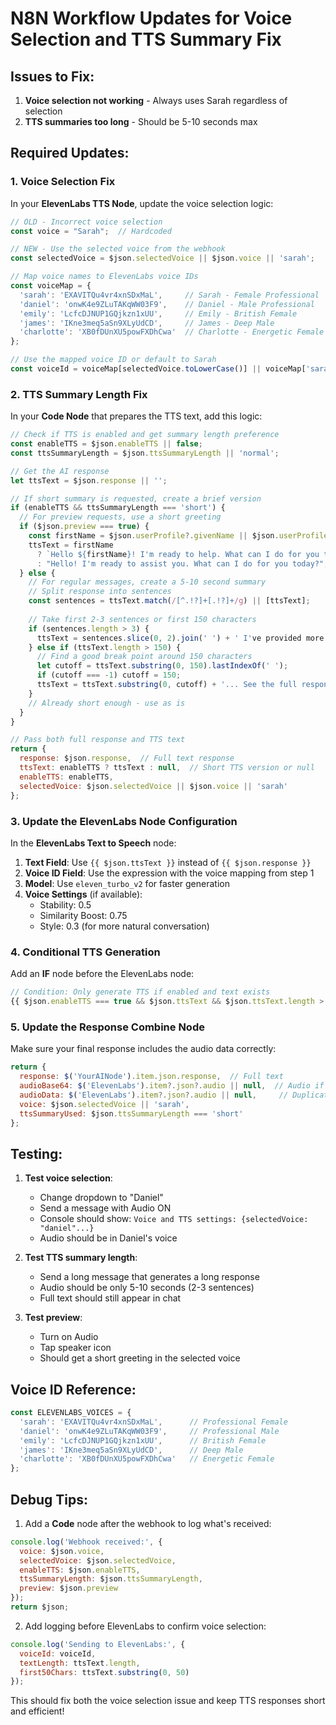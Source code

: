 # N8N Workflow Updates for Voice Selection and TTS Summary Fix

## Issues to Fix:
1. **Voice selection not working** - Always uses Sarah regardless of selection
2. **TTS summaries too long** - Should be 5-10 seconds max

## Required Updates:

### 1. Voice Selection Fix

In your **ElevenLabs TTS Node**, update the voice selection logic:

```javascript
// OLD - Incorrect voice selection
const voice = "Sarah";  // Hardcoded

// NEW - Use the selected voice from the webhook
const selectedVoice = $json.selectedVoice || $json.voice || 'sarah';

// Map voice names to ElevenLabs voice IDs
const voiceMap = {
  'sarah': 'EXAVITQu4vr4xnSDxMaL',     // Sarah - Female Professional
  'daniel': 'onwK4e9ZLuTAKqWW03F9',    // Daniel - Male Professional  
  'emily': 'LcfcDJNUP1GQjkzn1xUU',     // Emily - British Female
  'james': 'IKne3meq5aSn9XLyUdCD',     // James - Deep Male
  'charlotte': 'XB0fDUnXU5powFXDhCwa'  // Charlotte - Energetic Female
};

// Use the mapped voice ID or default to Sarah
const voiceId = voiceMap[selectedVoice.toLowerCase()] || voiceMap['sarah'];
```

### 2. TTS Summary Length Fix

In your **Code Node** that prepares the TTS text, add this logic:

```javascript
// Check if TTS is enabled and get summary length preference
const enableTTS = $json.enableTTS || false;
const ttsSummaryLength = $json.ttsSummaryLength || 'normal';

// Get the AI response
let ttsText = $json.response || '';

// If short summary is requested, create a brief version
if (enableTTS && ttsSummaryLength === 'short') {
  // For preview requests, use a short greeting
  if ($json.preview === true) {
    const firstName = $json.userProfile?.givenName || $json.userProfile?.name?.split(' ')[0] || '';
    ttsText = firstName 
      ? `Hello ${firstName}! I'm ready to help. What can I do for you today?`
      : "Hello! I'm ready to assist you. What can I do for you today?";
  } else {
    // For regular messages, create a 5-10 second summary
    // Split response into sentences
    const sentences = ttsText.match(/[^.!?]+[.!?]+/g) || [ttsText];
    
    // Take first 2-3 sentences or first 150 characters
    if (sentences.length > 3) {
      ttsText = sentences.slice(0, 2).join(' ') + ' I've provided more details in the text response.';
    } else if (ttsText.length > 150) {
      // Find a good break point around 150 characters
      let cutoff = ttsText.substring(0, 150).lastIndexOf(' ');
      if (cutoff === -1) cutoff = 150;
      ttsText = ttsText.substring(0, cutoff) + '... See the full response below.';
    }
    // Already short enough - use as is
  }
}

// Pass both full response and TTS text
return {
  response: $json.response,  // Full text response
  ttsText: enableTTS ? ttsText : null,  // Short TTS version or null
  enableTTS: enableTTS,
  selectedVoice: $json.selectedVoice || $json.voice || 'sarah'
};
```

### 3. Update the ElevenLabs Node Configuration

In the **ElevenLabs Text to Speech** node:

1. **Text Field**: Use `{{ $json.ttsText }}` instead of `{{ $json.response }}`
2. **Voice ID Field**: Use the expression with the voice mapping from step 1
3. **Model**: Use `eleven_turbo_v2` for faster generation
4. **Voice Settings** (if available):
   - Stability: 0.5
   - Similarity Boost: 0.75
   - Style: 0.3 (for more natural conversation)

### 4. Conditional TTS Generation

Add an **IF** node before the ElevenLabs node:

```javascript
// Condition: Only generate TTS if enabled and text exists
{{ $json.enableTTS === true && $json.ttsText && $json.ttsText.length > 0 }}
```

### 5. Update the Response Combine Node

Make sure your final response includes the audio data correctly:

```javascript
return {
  response: $('YourAINode').item.json.response,  // Full text
  audioBase64: $('ElevenLabs').item?.json?.audio || null,  // Audio if generated
  audioData: $('ElevenLabs').item?.json?.audio || null,     // Duplicate for compatibility
  voice: $json.selectedVoice || 'sarah',
  ttsSummaryUsed: $json.ttsSummaryLength === 'short'
};
```

## Testing:

1. **Test voice selection**: 
   - Change dropdown to "Daniel"
   - Send a message with Audio ON
   - Console should show: `Voice and TTS settings: {selectedVoice: "daniel"...}`
   - Audio should be in Daniel's voice

2. **Test TTS summary length**:
   - Send a long message that generates a long response
   - Audio should be only 5-10 seconds (2-3 sentences)
   - Full text should still appear in chat

3. **Test preview**:
   - Turn on Audio
   - Tap speaker icon
   - Should get a short greeting in the selected voice

## Voice ID Reference:

```javascript
const ELEVENLABS_VOICES = {
  'sarah': 'EXAVITQu4vr4xnSDxMaL',      // Professional Female
  'daniel': 'onwK4e9ZLuTAKqWW03F9',     // Professional Male
  'emily': 'LcfcDJNUP1GQjkzn1xUU',      // British Female  
  'james': 'IKne3meq5aSn9XLyUdCD',      // Deep Male
  'charlotte': 'XB0fDUnXU5powFXDhCwa'   // Energetic Female
};
```

## Debug Tips:

1. Add a **Code** node after the webhook to log what's received:
```javascript
console.log('Webhook received:', {
  voice: $json.voice,
  selectedVoice: $json.selectedVoice,
  enableTTS: $json.enableTTS,
  ttsSummaryLength: $json.ttsSummaryLength,
  preview: $json.preview
});
return $json;
```

2. Add logging before ElevenLabs to confirm voice selection:
```javascript
console.log('Sending to ElevenLabs:', {
  voiceId: voiceId,
  textLength: ttsText.length,
  first50Chars: ttsText.substring(0, 50)
});
```

This should fix both the voice selection issue and keep TTS responses short and efficient!